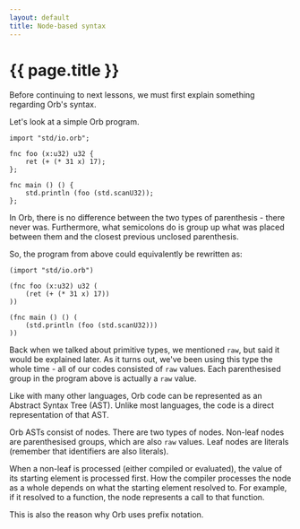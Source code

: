 ```yaml
---
layout: default
title: Node-based syntax
---
```

# {{ page.title }}

Before continuing to next lessons, we must first explain something regarding Orb's syntax.

Let's look at a simple Orb program.

```
import "std/io.orb";

fnc foo (x:u32) u32 {
    ret (+ (* 31 x) 17);
};

fnc main () () {
    std.println (foo (std.scanU32));
};
```

In Orb, there is no difference between the two types of parenthesis - there never was. Furthermore, what semicolons do is group up what was placed between them and the closest previous unclosed parenthesis.

So, the program from above could equivalently be rewritten as:

```
(import "std/io.orb")

(fnc foo (x:u32) u32 (
    (ret (+ (* 31 x) 17))
))

(fnc main () () (
    (std.println (foo (std.scanU32)))
))
```

Back when we talked about primitive types, we mentioned `raw`, but said it would be explained later. As it turns out, we've been using this type the whole time - all of our codes consisted of `raw` values. Each parenthesised group in the program above is actually a `raw` value.

Like with many other languages, Orb code can be represented as an Abstract Syntax Tree (AST). Unlike most languages, the code is a direct representation of that AST.

Orb ASTs consist of nodes. There are two types of nodes. Non-leaf nodes are parenthesised groups, which are also `raw` values. Leaf nodes are literals (remember that identifiers are also literals).

When a non-leaf is processed (either compiled or evaluated), the value of its starting element is processed first. How the compiler processes the node as a whole depends on what the starting element resolved to. For example, if it resolved to a function, the node represents a call to that function.

This is also the reason why Orb uses prefix notation.